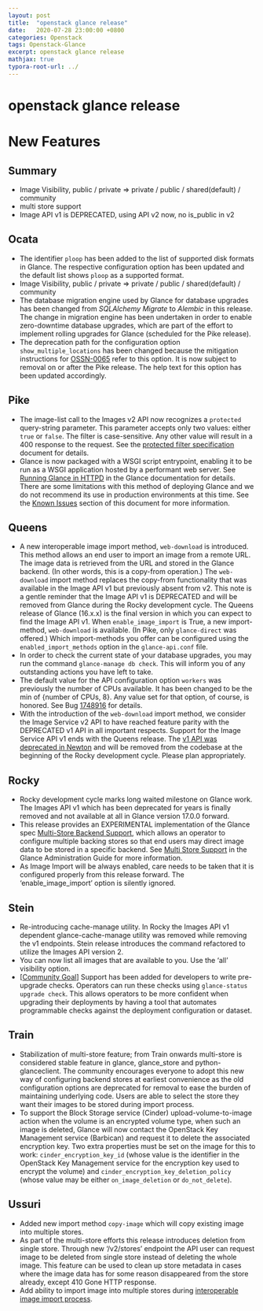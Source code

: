 ```yaml
---
layout: post
title:  "openstack glance release"
date:   2020-07-28 23:00:00 +0800
categories: Openstack
tags: Openstack-Glance
excerpt: openstack glance release
mathjax: true
typora-root-url: ../
---
```


# openstack glance release

# New Features

## Summary

- Image Visibility, public / private => private / public / shared(default) / community
- multi store support
- Image API v1 is DEPRECATED, using API v2 now, no is_public in v2

## Ocata

- The identifier `ploop` has been added to the list of supported disk formats in Glance. The respective configuration option has been updated and the default list shows `ploop` as a supported format.
- Image Visibility, public / private => private / public / shared(default) / community
- The database migration engine used by Glance for database upgrades has been changed from *SQLAlchemy Migrate* to *Alembic* in this release. The change in migration engine has been undertaken in order to enable zero-downtime database upgrades, which are part of the effort to implement rolling upgrades for Glance (scheduled for the Pike release).
- The deprecation path for the configuration option `show_multiple_locations` has been changed because the mitigation instructions for [OSSN-0065](https://wiki.openstack.org/wiki/OSSN/OSSN-0065) refer to this option. It is now subject to removal on or after the Pike release. The help text for this option has been updated accordingly.

## Pike

- The image-list call to the Images v2 API now recognizes a `protected` query-string parameter. This parameter accepts only two values: either `true` or `false`. The filter is case-sensitive. Any other value will result in a 400 response to the request. See the [protected filter specification](https://specs.openstack.org/openstack/glance-specs/specs/pike/implemented/glance/add-protected-filter.html) document for details.
- Glance is now packaged with a WSGI script entrypoint, enabling it to be run as a WSGI application hosted by a performant web server. See [Running Glance in HTTPD](https://docs.openstack.org/glance/latest/admin/apache-httpd.html) in the Glance documentation for details. There are some limitations with this method of deploying Glance and we do not recommend its use in production environments at this time. See the [Known Issues](https://docs.openstack.org/releasenotes/glance/pike.html#known-issues) section of this document for more information.

## Queens

- A new interoperable image import method, `web-download` is introduced. This method allows an end user to import an image from a remote URL. The image data is retrieved from the URL and stored in the Glance backend. (In other words, this is a copy-from operation.) The `web-download` import method replaces the copy-from functionality that was available in the Image API v1 but previously absent from v2. This note is a gentle reminder that the Image API v1 is DEPRECATED and will be removed from Glance during the Rocky development cycle. The Queens release of Glance (16.x.x) is the final version in which you can expect to find the Image API v1.
  When `enable_image_import` is True, a new import-method, `web-download` is available. (In Pike, only `glance-direct` was offered.) Which import-methods you offer can be configured using the `enabled_import_methods` option in the `glance-api.conf` file.
- In order to check the current state of your database upgrades, you may run the command `glance-manage db check`. This will inform you of any outstanding actions you have left to take.
- The default value for the API configuration option `workers` was previously the number of CPUs available. It has been changed to be the min of {number of CPUs, 8}. Any value set for that option, of course, is honored. See Bug [1748916](https://code.launchpad.net/bugs/1748916) for details.
- With the introduction of the `web-download` import method, we consider the Image Service v2 API to have reached feature parity with the DEPRECATED v1 API in all important respects. Support for the Image Service API v1 ends with the Queens release. The [v1 API was deprecated in Newton](http://git.openstack.org/cgit/openstack/glance/commit/?id=63e6dbb1eb006758fbcf7cae83e1d2eacf46b4ab) and will be removed from the codebase at the beginning of the Rocky development cycle. Please plan appropriately.

## Rocky

- Rocky development cycle marks long waited milestone on Glance work. The Images API v1 which has been deprecated for years is finally removed and not available at all in Glance version 17.0.0 forward.
- This release provides an EXPERIMENTAL implementation of the Glance spec [Multi-Store Backend Support](https://specs.openstack.org/openstack/glance-specs/specs/rocky/implemented/glance/multi-store.html), which allows an operator to configure multiple backing stores so that end users may direct image data to be stored in a specific backend. See [Multi Store Support](https://docs.openstack.org/glance/latest/admin/multistores.html) in the Glance Administration Guide for more information.
- As Image Import will be always enabled, care needs to be taken that it is configured properly from this release forward. The ‘enable_image_import’ option is silently ignored.

## Stein

- Re-introducing cache-manage utility. In Rocky the Images API v1 dependent glance-cache-manage utility was removed while removing the v1 endpoints. Stein release introduces the command refactored to utilize the Images API version 2.
- You can now list all images that are available to you. Use the ‘all’ visibility option.
- [[Community Goal](https://governance.openstack.org/tc/goals/stein/upgrade-checkers.html)] Support has been added for developers to write pre-upgrade checks. Operators can run these checks using `glance-status upgrade check`. This allows operators to be more confident when upgrading their deployments by having a tool that automates programmable checks against the deployment configuration or dataset.

## Train

- Stabilization of multi-store feature; from Train onwards multi-store is considered stable feature in glance, glance_store and python-glanceclient. The community encourages everyone to adopt this new way of configuring backend stores at earliest convenience as the old configuration options are deprecated for removal to ease the burden of maintaining underlying code. Users are able to select the store they want their images to be stored during import process.
- To support the Block Storage service (Cinder) upload-volume-to-image action when the volume is an encrypted volume type, when such an image is deleted, Glance will now contact the OpenStack Key Management service (Barbican) and request it to delete the associated encryption key. Two extra properties must be set on the image for this to work: `cinder_encryption_key_id` (whose value is the identifier in the OpenStack Key Management service for the encryption key used to encrypt the volume) and `cinder_encryption_key_deletion_policy` (whose value may be either `on_image_deletion` or `do_not_delete`).

## Ussuri

- Added new import method `copy-image` which will copy existing image into multiple stores.
- As part of the multi-store efforts this release introduces deletion from single store. Through new ‘/v2/stores’ endpoint the API user can request image to be deleted from single store instead of deleting the whole image. This feature can be used to clean up store metadata in cases where the image data has for some reason disappeared from the store already, except 410 Gone HTTP response.
- Add ability to import image into multiple stores during [interoperable image import process](https://developer.openstack.org/api-ref/image/v2/#interoperable-image-import).